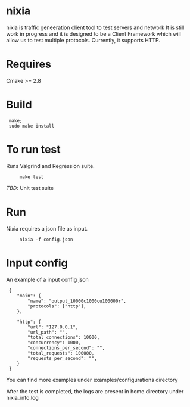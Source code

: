 # nixia
nixia is traffic geneeration client tool to test servers and network
It is still work in progress and it is designed to be a Client Framework which will allow us to test multiple protocols.
Currently, it supports HTTP.

# Requires
Cmake >= 2.8

# Build

     make;
     sudo make install

# To run test
Runs Valgrind and Regression suite.  

         make test
*TBD*: Unit test suite

# Run
Nixia requires a json file as input.

         nixia -f config.json
  
# Input config

An example of a input config json

     {
        "main": {
            "name": "output_10000c1000cu100000r",
            "protocols": ["http"],
        },
    
        "http": {
            "url": "127.0.0.1",
            "url_path": "",
            "total_connections": 10000,
            "concurrency": 1000,
            "connections_per_second": "",
            "total_requests": 100000,
            "requests_per_second": "",
        }
     }

You can find more examples under examples/configurations directory

After the test is completed, the logs are present in home directory under nixia_info.log
